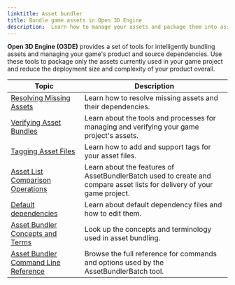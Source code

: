 ```yaml
---
linktitle: Asset bundler
title: Bundle game assets in Open 3D Engine
description:  Learn how to manage your assets and package them into asset bundles in Open 3D Engine (O3DE). 
---
```


**Open 3D Engine (O3DE)** provides a set of tools for intelligently bundling assets and managing your game's product and source dependencies. Use these tools to package only the assets currently used in your game project and reduce the deployment size and complexity of your product overall.

| Topic | Description |
| --- | --- |
| [Resolving Missing Assets](/docs/user-guide/packaging/asset-bundler/assets-resolving) | Learn how to resolve missing assets and their dependencies. |
| [Verifying Asset Bundles](/docs/user-guide/packaging/asset-bundler/verifying-bundles) | Learn about the tools and processes for managing and verifying your game project's assets. |
| [Tagging Asset Files](/docs/user-guide/packaging/asset-bundler/file-tagging) | Learn how to add and support tags for your asset files. |
| [Asset List Comparison Operations](/docs/user-guide/packaging/asset-bundler/list-operations) | Learn about the features of AssetBundlerBatch used to create and compare asset lists for delivery of your game project. |
| [Default dependencies](/docs/user-guide/packaging/asset-bundler/default-dependencies) | Learn about default dependency files and how to edit them. |
| [Asset Bundler Concepts and Terms](/docs/user-guide/packaging/asset-bundler/concepts) | Look up the concepts and terminology used in asset bundling. |
| [Asset Bundler Command Line Reference](/docs/user-guide/packaging/asset-bundler/command-line-reference) | Browse the full reference for commands and options used by the AssetBundlerBatch tool. |
